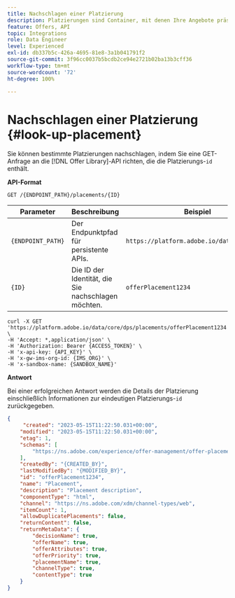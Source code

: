```yaml
---
title: Nachschlagen einer Platzierung
description: Platzierungen sind Container, mit denen Ihre Angebote präsentiert werden.
feature: Offers, API
topic: Integrations
role: Data Engineer
level: Experienced
exl-id: db337b5c-426a-4695-81e8-3a1b041791f2
source-git-commit: 3f96cc0037b5bcdb2ce94e2721b02ba13b3cff36
workflow-type: tm+mt
source-wordcount: '72'
ht-degree: 100%

---
```


# Nachschlagen einer Platzierung {#look-up-placement}

Sie können bestimmte Platzierungen nachschlagen, indem Sie eine GET-Anfrage an die [!DNL Offer Library]-API richten, die die Platzierungs-`id` enthält.

**API-Format**

```http
GET /{ENDPOINT_PATH}/placements/{ID}
```

| Parameter | Beschreibung | Beispiel |
| --------- | ----------- | ------- |
| `{ENDPOINT_PATH}` | Der Endpunktpfad für persistente APIs. | `https://platform.adobe.io/data/core/dps/` |
| `{ID}` | Die ID der Identität, die Sie nachschlagen möchten. | `offerPlacement1234` |

```shell
curl -X GET 'https://platform.adobe.io/data/core/dps/placements/offerPlacement1234' \
-H 'Accept: *,application/json' \
-H 'Authorization: Bearer {ACCESS_TOKEN}' \
-H 'x-api-key: {API_KEY}' \
-H 'x-gw-ims-org-id: {IMS_ORG}' \
-H 'x-sandbox-name: {SANDBOX_NAME}'
```

**Antwort**

Bei einer erfolgreichen Antwort werden die Details der Platzierung einschließlich Informationen zur eindeutigen Platzierungs-`id` zurückgegeben.

```json
{
     "created": "2023-05-15T11:22:50.031+00:00",
    "modified": "2023-05-15T11:22:50.031+00:00",
    "etag": 1,
    "schemas": [
        "https://ns.adobe.com/experience/offer-management/offer-placement;version=0.5"
    ],
    "createdBy": "{CREATED_BY}",
    "lastModifiedBy": "{MODIFIED_BY}",
    "id": "offerPlacement1234",
    "name": "Placement",
    "description": "Placement description",
    "componentType": "html",
    "channel": "https://ns.adobe.com/xdm/channel-types/web",
    "itemCount": 1,
    "allowDuplicatePlacements": false,
    "returnContent": false,
    "returnMetaData": {
        "decisionName": true,
        "offerName": true,
        "offerAttributes": true,
        "offerPriority": true,
        "placementName": true,
        "channelType": true,
        "contentType": true
    }
}
```
